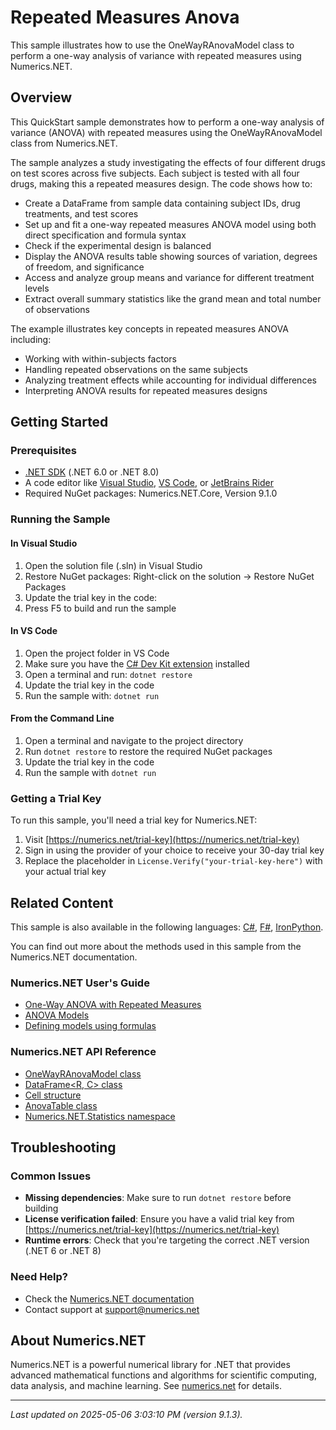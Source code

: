 # Repeated Measures Anova

This sample illustrates how to use the OneWayRAnovaModel class to perform a one-way analysis of variance with repeated measures using Numerics.NET.

## Overview

This QuickStart sample demonstrates how to perform a one-way analysis of variance (ANOVA) with repeated measures using 
the OneWayRAnovaModel class from Numerics.NET.

The sample analyzes a study investigating the effects of four different drugs on test scores across five 
subjects. Each subject is tested with all four drugs, making this a repeated measures design. The code 
shows how to:

- Create a DataFrame from sample data containing subject IDs, drug treatments, and test scores
- Set up and fit a one-way repeated measures ANOVA model using both direct specification and formula syntax
- Check if the experimental design is balanced
- Display the ANOVA results table showing sources of variation, degrees of freedom, and significance
- Access and analyze group means and variance for different treatment levels
- Extract overall summary statistics like the grand mean and total number of observations

The example illustrates key concepts in repeated measures ANOVA including:
- Working with within-subjects factors
- Handling repeated observations on the same subjects
- Analyzing treatment effects while accounting for individual differences
- Interpreting ANOVA results for repeated measures designs


## Getting Started

### Prerequisites

- [.NET SDK](https://dotnet.microsoft.com/download) (.NET 6.0 or .NET 8.0)
- A code editor like [Visual Studio](https://visualstudio.microsoft.com/), [VS Code](https://code.visualstudio.com/), or [JetBrains Rider](https://www.jetbrains.com/rider/)
- Required NuGet packages: Numerics.NET.Core, Version 9.1.0

### Running the Sample

#### In Visual Studio
1. Open the solution file (.sln) in Visual Studio
2. Restore NuGet packages: Right-click on the solution → Restore NuGet Packages
3. Update the trial key in the code:
4. Press F5 to build and run the sample

#### In VS Code

1. Open the project folder in VS Code
2. Make sure you have the [C# Dev Kit extension](https://marketplace.visualstudio.com/items?itemName=ms-dotnettools.csdevkit) installed
3. Open a terminal and run: `dotnet restore`
4. Update the trial key in the code 
5. Run the sample with: `dotnet run`

#### From the Command Line

1. Open a terminal and navigate to the project directory
2. Run `dotnet restore` to restore the required NuGet packages
3. Update the trial key in the code
4. Run the sample with `dotnet run`

### Getting a Trial Key

To run this sample, you'll need a trial key for Numerics.NET:

1. Visit [https://numerics.net/trial-key](https://numerics.net/trial-key)
2. Sign in using the provider of your choice to receive your 30-day trial key
3. Replace the placeholder in `License.Verify("your-trial-key-here")` with your actual trial key

## Related Content

This sample is also available in the following languages: 
[C#](https://github.com/NumericsDotNet/quickstart-csharp/tree/net462/statistics/analysis-of-variance/anova-repeated-measures), [F#](https://github.com/NumericsDotNet/quickstart-fsharp/tree/net462/statistics/analysis-of-variance/anova-repeated-measures), [IronPython](https://github.com/NumericsDotNet/quickstart-ironpython/tree/net462/statistics/analysis-of-variance/anova-repeated-measures).

You can find out more about the methods used in this sample from the Numerics.NET documentation.

### Numerics.NET User's Guide

- [One-Way ANOVA with Repeated Measures](https://numerics.net/documentation/latest/statistics/analysis-of-variance/one-way-anova-with-repeated-measures)
- [ANOVA Models](https://numerics.net/documentation/latest/statistics/analysis-of-variance/anova-models)
- [Defining models using formulas](https://numerics.net/documentation/latest/statistics/statistical-models/defining-models-using-formulas)

### Numerics.NET API Reference

- [OneWayRAnovaModel class](https://numerics.net/documentation/latest/reference/numerics.net.statistics.onewayranovamodel)
- [DataFrame&lt;R, C&gt; class](https://numerics.net/documentation/latest/reference/numerics.net.dataanalysis.dataframe-2)
- [Cell structure](https://numerics.net/documentation/latest/reference/numerics.net.statistics.cell)
- [AnovaTable class](https://numerics.net/documentation/latest/reference/numerics.net.statistics.anovatable)
- [Numerics.NET.Statistics namespace](https://numerics.net/documentation/latest/reference/numerics.net.statistics)


## Troubleshooting

### Common Issues

- **Missing dependencies**: Make sure to run `dotnet restore` before building
- **License verification failed**: Ensure you have a valid trial key from [https://numerics.net/trial-key](https://numerics.net/trial-key)
- **Runtime errors**: Check that you're targeting the correct .NET version (.NET 6 or .NET 8)

### Need Help?

- Check the [Numerics.NET documentation](https://numerics.net/documentation/)
- Contact support at [support@numerics.net](mailto:support@numerics.net?subject=AnovaRepeatedMeasures%20QuickStart%20Sample%20%28Visual+Basic%29)

## About Numerics.NET

Numerics.NET is a powerful numerical library for .NET that provides advanced mathematical 
functions and algorithms for scientific computing, data analysis, and machine learning.
See [numerics.net](https://numerics.net) for details.

---

_Last updated on 2025-05-06 3:03:10 PM (version 9.1.3)._
